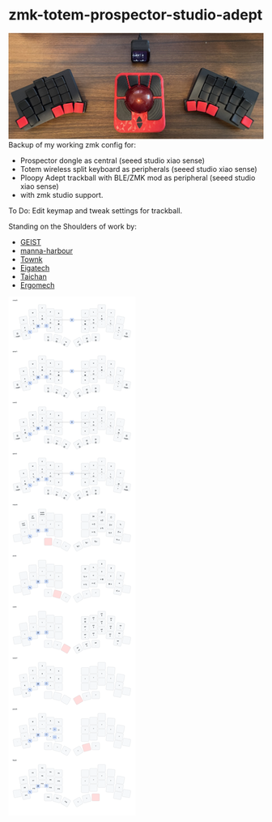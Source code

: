 # zmk-totem-prospector-studio-adept

![current setup](other/IMG_5995.jpg)
Backup of my working zmk config for:
* Prospector dongle as central (seeed studio xiao sense)
* Totem wireless split keyboard as peripherals (seeed studio xiao sense)
* Ploopy Adept trackball with BLE/ZMK mod as peripheral (seeed studio xiao sense)
* with zmk studio support.

To Do: Edit keymap and tweak settings for trackball.

Standing on the Shoulders of work by:
* [GEIST](https://github.com/GEIGEIGEIST/zmk-config-totem)
* [manna-harbour](https://github.com/manna-harbour/miryoku)
* [Townk](https://github.com/Townk/zmk-config)
* [Eigatech](https://github.com/eigatech/zmk-config/tree/totem-prospector)
* [Taichan](https://github.com/taichan1113/mouse-test/tree/main)
* [Ergomech](https://github.com/ergomechstore/sofle-hybrid-ergomech-zmk/tree/test_mouse)

![current keymap](other/totem_keymap.png)

